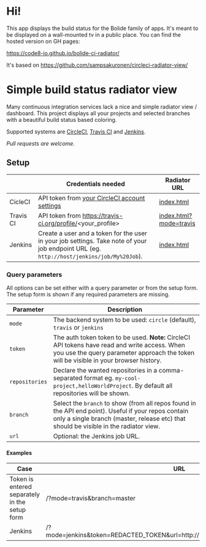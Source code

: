 # Hi!

This app displays the build status for the Bolide family of apps. It's meant to be displayed on a wall-mounted tv in a public place. You can find the hosted version on GH pages:

https://code8-io.github.io/bolide-ci-radiator/

<!-- ![Circle CI Radiator view](/readme_radiator.png?raw=true 'Circle CI Radiator view') -->

It's based on https://github.com/sampsakuronen/circleci-radiator-view/

# Simple build status radiator view

Many continuous integration services lack a nice and simple radiator view / dashboard. This project displays all your projects and selected branches with a beautiful build status based coloring.

Supported systems are [CircleCI](https://circleci.com/), [Travis CI](https://travis-ci.org/) and
[Jenkins](https://jenkins.io).

_Pull requests are welcome._


## Setup

|           | Credentials needed                                                                                                                        | Radiator URL                                                                                            |
| --------- | ----------------------------------------------------------------------------------------------------------------------------------------- | ------------------------------------------------------------------------------------------------------- |
| CicleCI   | API token from [your CircleCI account settings](https://circleci.com/account/api)                                                         | [index.html](https://sampsakuronen.github.io/circleci-radiator-view/index.html)                         |
| Travis CI | API token from https://travis-ci.org/profile/<your_profile>                                                                               | [index.html?mode=travis](https://sampsakuronen.github.io/circleci-radiator-view/index.html?mode=travis) |
| Jenkins   | Create a user and a token for the user in your job settings. Take note of your job endpoint URL (eg. `http://host/jenkins/job/My%20Job`). | [index.html](https://sampsakuronen.github.io/circleci-radiator-view/index.html?mode=jenkins)            |

### Query parameters

All options can be set either with a query parameter or from the setup form. The setup form is shown if any required parameters are missing.

| Parameter      | Description                                                                                                                                                                                   |
| -------------- | --------------------------------------------------------------------------------------------------------------------------------------------------------------------------------------------- |
| `mode`         | The backend system to be used: `circle` (default), `travis` or `jenkins`                                                                                                                      |
| `token`        | The auth token token to be used. **Note:** CircleCI API tokens have read and write access. When you use the query parameter approach the token will be visible in your browser history.       |
| `repositories` | Declare the wanted repositories in a comma-separated format eg. `my-cool-project,helloWorldProject`. By default all repositories will be shown.                                               |
| `branch`       | Select the `branch` to show (from all repos found in the API end point). Useful if your repos contain only a single branch (master, release etc) that should be visible in the radiator view. |
| `url`          | Optional: the Jenkins job URL.                                                                                                                                                                |

#### Examples

| Case                                          | URL                                                                                |
| --------------------------------------------- | ---------------------------------------------------------------------------------- |
| Token is entered separately in the setup form | /?mode=travis&branch=master                                                        |
| Jenkins                                       | /?mode=jenkins&token=REDACTED_TOKEN&url=http://localhost:8080/jenkins/job/My%20Job |
